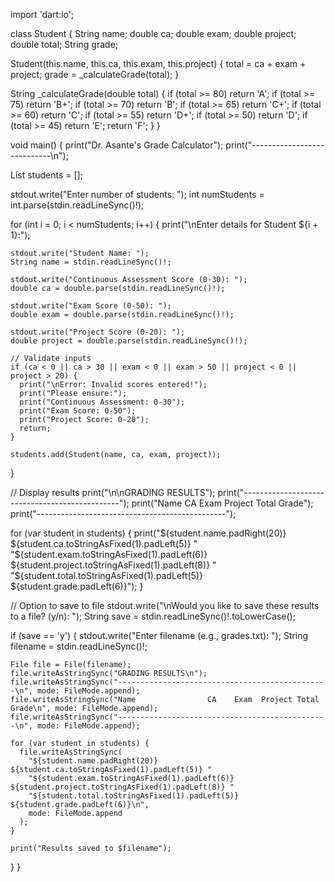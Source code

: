 import 'dart:io';

class Student {
  String name;
  double ca;
  double exam;
  double project;
  double total;
  String grade;

  Student(this.name, this.ca, this.exam, this.project) {
    total = ca + exam + project;
    grade = _calculateGrade(total);
  }

  String _calculateGrade(double total) {
    if (total >= 80) return 'A';
    if (total >= 75) return 'B+';
    if (total >= 70) return 'B';
    if (total >= 65) return 'C+';
    if (total >= 60) return 'C';
    if (total >= 55) return 'D+';
    if (total >= 50) return 'D';
    if (total >= 45) return 'E';
    return 'F';
  }
}

void main() {
  print("Dr. Asante's Grade Calculator");
  print("----------------------------\n");

  List<Student> students = [];
  
  stdout.write("Enter number of students: ");
  int numStudents = int.parse(stdin.readLineSync()!);

  for (int i = 0; i < numStudents; i++) {
    print("\nEnter details for Student ${i + 1}:");
    
    stdout.write("Student Name: ");
    String name = stdin.readLineSync()!;
    
    stdout.write("Continuous Assessment Score (0-30): ");
    double ca = double.parse(stdin.readLineSync()!);
    
    stdout.write("Exam Score (0-50): ");
    double exam = double.parse(stdin.readLineSync()!);
    
    stdout.write("Project Score (0-20): ");
    double project = double.parse(stdin.readLineSync()!);

    // Validate inputs
    if (ca < 0 || ca > 30 || exam < 0 || exam > 50 || project < 0 || project > 20) {
      print("\nError: Invalid scores entered!");
      print("Please ensure:");
      print("Continuous Assessment: 0-30");
      print("Exam Score: 0-50");
      print("Project Score: 0-20");
      return;
    }

    students.add(Student(name, ca, exam, project));
  }

  // Display results
  print("\n\nGRADING RESULTS");
  print("-----------------------------------------------");
  print("Name                CA    Exam  Project Total Grade");
  print("-----------------------------------------------");
  
  for (var student in students) {
    print("${student.name.padRight(20)} ${student.ca.toStringAsFixed(1).padLeft(5)} "
        "${student.exam.toStringAsFixed(1).padLeft(6)} ${student.project.toStringAsFixed(1).padLeft(8)} "
        "${student.total.toStringAsFixed(1).padLeft(5)} ${student.grade.padLeft(6)}");
  }

  // Option to save to file
  stdout.write("\nWould you like to save these results to a file? (y/n): ");
  String save = stdin.readLineSync()!.toLowerCase();
  
  if (save == 'y') {
    stdout.write("Enter filename (e.g., grades.txt): ");
    String filename = stdin.readLineSync()!;
    
    File file = File(filename);
    file.writeAsStringSync("GRADING RESULTS\n");
    file.writeAsStringSync("-----------------------------------------------\n", mode: FileMode.append);
    file.writeAsStringSync("Name                CA    Exam  Project Total Grade\n", mode: FileMode.append);
    file.writeAsStringSync("-----------------------------------------------\n", mode: FileMode.append);
    
    for (var student in students) {
      file.writeAsStringSync(
        "${student.name.padRight(20)} ${student.ca.toStringAsFixed(1).padLeft(5)} "
        "${student.exam.toStringAsFixed(1).padLeft(6)} ${student.project.toStringAsFixed(1).padLeft(8)} "
        "${student.total.toStringAsFixed(1).padLeft(5)} ${student.grade.padLeft(6)}\n",
        mode: FileMode.append
      );
    }
    
    print("Results saved to $filename");
  }
}
